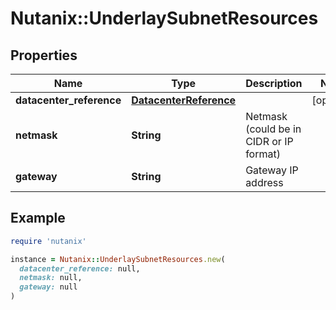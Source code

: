 # Nutanix::UnderlaySubnetResources

## Properties

| Name | Type | Description | Notes |
| ---- | ---- | ----------- | ----- |
| **datacenter_reference** | [**DatacenterReference**](DatacenterReference.md) |  | [optional] |
| **netmask** | **String** | Netmask (could be in CIDR or IP format) |  |
| **gateway** | **String** | Gateway IP address |  |

## Example

```ruby
require 'nutanix'

instance = Nutanix::UnderlaySubnetResources.new(
  datacenter_reference: null,
  netmask: null,
  gateway: null
)
```

